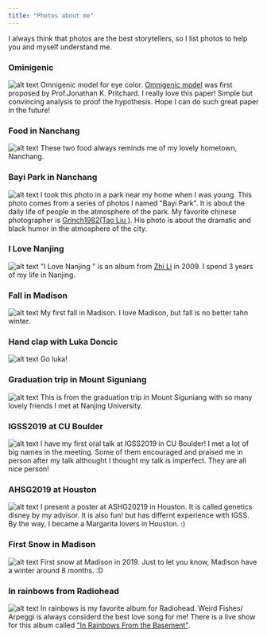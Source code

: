```yaml
---
title: "Photos about me"
---
```


I always think that photos are the best storytellers, so I list photos to help you and myself understand me.

### Ominigenic
![alt text](https://github.com/jmiao24/personal_website/blob/master/content/photos/Omigenic.jpeg?raw=true)
Omnigenic model for eye color. [Omnigenic model](https://www.cell.com/cell/fulltext/S0092-8674(17)30629-3?_returnURL=https%3A%2F%2Flinkinghub.elsevier.com%2Fretrieve%2Fpii%2FS0092867417306293%3Fshowall%3Dtrue) was first proposed by Prof.Jonathan K. Pritchard. I really love this paper! Simple but convincing analysis to proof the hypothesis. Hope I can do such great paper in the future!

### Food in Nanchang
![alt text](https://github.com/jmiao24/personal_website/blob/master/content/photos/Fall_Madison.jpeg?raw=true)
These two food always reminds me of my lovely hometown, Nanchang.

### Bayi Park in Nanchang
![alt text](https://github.com/jmiao24/personal_website/blob/master/content/photos/Bayi_Park.JPG?raw=true)
I took this photo in a park near my home when I was young. This photo comes from a series of photos I named "Bayi Park". It is about the daily life of people in the atmosphere of the park. My favorite chinese photographer is [Grinch1982(Tao Liu )](https://grinch1982.com/liu-tao). His photo is about the dramatic and black humor in the atmosphere of the city.

### I Love Nanjing
![alt text](https://github.com/jmiao24/personal_website/blob/master/content/photos/Fall_Madison.jpeg?raw=true)
"I Love Nanjing " is an album from [Zhi Li](https://www.youtube.com/channel/UCWTQhMAoQY8nc-WaIiVnssg) in 2009. I spend 3 years of my life in Nanjing. 

### Fall in Madison
![alt text](https://github.com/jmiao24/personal_website/blob/master/content/photos/Fall_Madison.jpeg?raw=true)
My first fall in Madison. I love Madison, but fall is no better tahn winter.

### Hand clap with Luka Doncic
![alt text](https://github.com/jmiao24/personal_website/blob/master/content/photos/luka.jpg?raw=true)
Go luka!

### Graduation trip in Mount Siguniang
![alt text](https://github.com/jmiao24/personal_website/blob/master/content/photos/Siguniang.jpeg?raw=true)
This is from the graduation trip in Mount Siguniang with so many lovely friends I met at Nanjing University.


### IGSS2019 at CU Boulder
![alt text](https://github.com/jmiao24/personal_website/blob/master/content/photos/IGSS2019.jpg?raw=true)
I have my first oral talk at IGSS2019 in CU Boulder! I met a lot of big names in the meeting. Some of them encouraged and praised me in person after my talk althought I thought my talk is imperfect. They are all nice person!

### AHSG2019 at Houston
![alt text](https://github.com/jmiao24/personal_website/blob/master/content/photos/ASHG2019.JPG?raw=true)
I present a poster at ASHG20219 in Houston. It is called genetics disney by my advisor. It is also fun! but has differnt experience with IGSS. By the way, I became a Margarita lovers in Houston. :)

### First Snow in Madison
![alt text](https://github.com/jmiao24/personal_website/blob/master/content/photos/Snow_Madison.JPG?raw=true)
First snow at Madison in 2019. Just to let you know, Madison have a winter around 8 months. :D


### In rainbows from Radiohead
![alt text](https://github.com/jmiao24/personal_website/blob/master/content/photos/In_Rainbows.jpg?raw=true)
In rainbows is my favorite album for Radiohead. Weird Fishes/ Arpeggi is always considerd the best love song for me! There is a live show for this album called ["In Rainbows From the Basement"](https://www.youtube.com/watch?v=DWuAn6C8Mfc).




